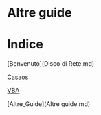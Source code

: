 # Altre guide


# Indice 


[Benvenuto](Disco di Rete.md)

[Casaos](VLC.md)
    
[VBA](Firefox.md)

[Altre_Guide](Altre guide.md)